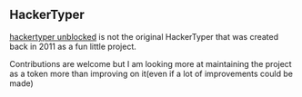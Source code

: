 ## HackerTyper

[hackertyper unblocked](https://hacker2yper.netlify.app) is not the original HackerTyper that was created back in 2011 as a fun little project. 

Contributions are welcome but I am looking more at maintaining the project as a token more than improving on it(even if a lot of improvements could be made)
